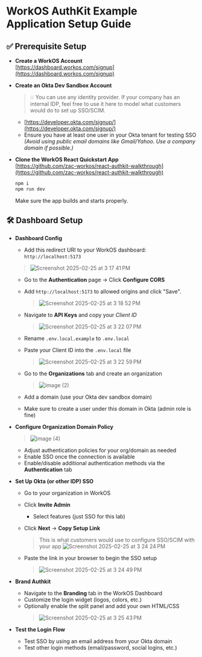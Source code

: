# WorkOS AuthKit Example Application Setup Guide

## ✅ Prerequisite Setup

- **Create a WorkOS Account**  
  [https://dashboard.workos.com/signup](https://dashboard.workos.com/signup)

- **Create an Okta Dev Sandbox Account**  
  > 💡 You can use any identity provider. If your company has an internal IDP, feel free to use it here to model what customers would do to set up SSO/SCIM.
  - [https://developer.okta.com/signup/](https://developer.okta.com/signup/)
  - Ensure you have at least one user in your Okta tenant for testing SSO  
    _(Avoid using public email domains like Gmail/Yahoo. Use a company domain if possible.)_

- **Clone the WorkOS React Quickstart App**  
  [https://github.com/zac-workos/react-authkit-walkthrough](https://github.com/zac-workos/react-authkit-walkthrough)
  ```bash
  npm i
  npm run dev
  ```
  Make sure the app builds and starts properly.

## 🛠️ Dashboard Setup

- **Dashboard Config**
  - Add this redirect URI to your WorkOS dashboard:  
    `http://localhost:5173`
    
   > ![Screenshot 2025-02-25 at 3 17 41 PM](https://github.com/user-attachments/assets/68ba4bb3-7585-4fc7-83f1-b80d6657a9bf)
  - Go to the **Authentication** page → Click **Configure CORS**  
  - Add `http://localhost:5173` to allowed origins and click "Save".


      > ![Screenshot 2025-02-25 at 3 18 52 PM](https://github.com/user-attachments/assets/50706fa3-c301-4c17-8c70-d363471976ad)


  - Navigate to **API Keys** and copy your *Client ID*

    > ![Screenshot 2025-02-25 at 3 22 07 PM](https://github.com/user-attachments/assets/88020b66-2bf0-4c90-b071-d7f0267bf35b)

   - Rename `.env.local.example` to `.env.local`
   - Paste your Client ID into the `.env.local` file

      > ![Screenshot 2025-02-25 at 3 22 59 PM](https://github.com/user-attachments/assets/5dbcc1cb-9b93-4a34-94a7-e8138931c339)


  - Go to the **Organizations** tab and create an organization

      > ![image (2)](https://github.com/user-attachments/assets/4e97f991-9d6f-4221-b028-b3e70d41b9ac)

   - Add a domain (use your Okta dev sandbox domain)
   - Make sure to create a user under this domain in Okta (admin role is fine)

- **Configure Organization Domain Policy**

   > ![image (4)](https://github.com/user-attachments/assets/20cce009-a30a-484e-807d-28578e973ff0)

  - Adjust authentication policies for your org/domain as needed
  - Enable SSO once the connection is available
  - Enable/disable additional authentication methods via the **Authentication** tab

- **Set Up Okta (or other IDP) SSO**
  - Go to your organization in WorkOS
  - Click **Invite Admin**
    - Select features (just SSO for this lab)
  - Click **Next** → **Copy Setup Link**  
    > This is what customers would use to configure SSO/SCIM with your app
    ![Screenshot 2025-02-25 at 3 24 24 PM](https://github.com/user-attachments/assets/09aa7156-8963-4475-b605-1c7be27fbfa0)


  - Paste the link in your browser to begin the SSO setup
     > ![Screenshot 2025-02-25 at 3 24 49 PM](https://github.com/user-attachments/assets/87254806-d8fe-4ebd-b3bb-2e6a084cdf05)


- **Brand Authkit**
  - Navigate to the **Branding** tab in the WorkOS Dashboard
  - Customize the login widget (logos, colors, etc.)
  - Optionally enable the split panel and add your own HTML/CSS
     > ![Screenshot 2025-02-25 at 3 25 43 PM](https://github.com/user-attachments/assets/f410e675-e102-418f-86c9-0c58fb38d9e4)


- **Test the Login Flow**
  - Test SSO by using an email address from your Okta domain
  - Test other login methods (email/password, social logins, etc.)
